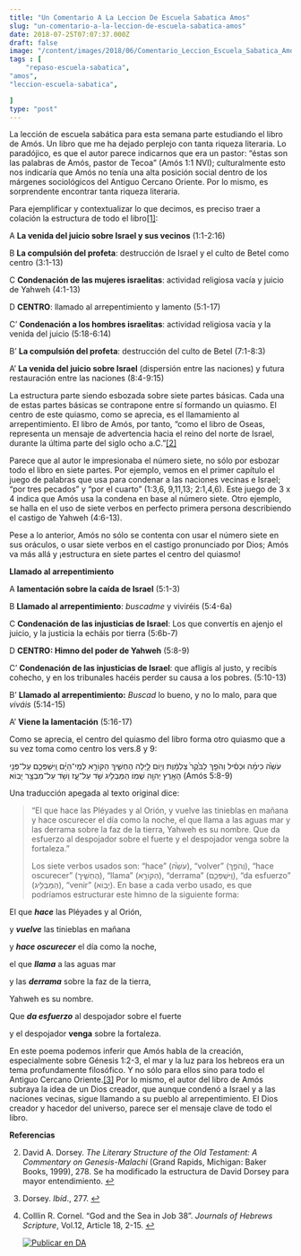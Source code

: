 ```yaml
---
title: "Un Comentario A La Leccion De Escuela Sabatica Amos"
slug: "un-comentario-a-la-leccion-de-escuela-sabatica-amos"
date: 2018-07-25T07:07:37.000Z
draft: false
image: "/content/images/2018/06/Comentario_Leccion_Escuela_Sabatica_Amos.png"
tags : [
    "repaso-escuela-sabatica",
"amos",
"leccion-escuela-sabatica",

]
type: "post"
---
```


   La lección de escuela sabática para esta semana parte estudiando el libro de Amós. Un libro que me ha dejado perplejo con tanta riqueza literaria. Lo paradójico, es que el autor parece indicarnos que era un pastor: “éstas son las palabras de Amós, pastor de Tecoa” (Amós 1:1 NVI); culturalmente esto nos indicaría que Amós no tenía una alta posición social dentro de los márgenes sociológicos del Antiguo Cercano Oriente. Por lo mismo, es sorprendente encontrar tanta riqueza literaria.

 Para ejemplificar y contextualizar lo que decimos, es preciso traer a colación la estructura de todo el libro[[1]](#fn1):

 A **La venida del juicio sobre Israel y sus vecinos** (1:1-2:16)

 B **La compulsión del profeta**: destrucción de Israel y el culto de Betel como centro (3:1-13)

 C **Condenación de las mujeres israelitas**: actividad religiosa vacía y juicio de Yahweh (4:1-13)

 D **CENTRO**: llamado al arrepentimiento y lamento (5:1-17)

 C’ **Condenación a los hombres israelitas**: actividad religiosa vacía y la venida del juicio (5:18-6:14)

 B’ **La compulsión del profeta**: destrucción del culto de Betel (7:1-8:3)

 A’ **La venida del juicio sobre Israel** (dispersión entre las naciones) y futura restauración entre las naciones (8:4-9:15)

 La estructura parte siendo esbozada sobre siete partes básicas. Cada una de estas partes básicas se contrapone entre sí formando un quiasmo. El centro de este quiasmo, como se aprecia, es el llamamiento al arrepentimiento. El libro de Amós, por tanto, “como el libro de Oseas, representa un mensaje de advertencia hacia el reino del norte de Israel, durante la última parte del siglo ocho a.C.”[[2]](#fn2)

 Parece que al autor le impresionaba el número siete, no sólo por esbozar todo el libro en siete partes. Por ejemplo, vemos en el primer capítulo el juego de palabras que usa para condenar a las naciones vecinas e Israel; “por tres pecados” y “por el cuarto” (1:3,6, 9,11,13; 2:1,4,6). Este juego de 3 x 4 indica que Amós usa la condena en base al número siete. Otro ejemplo, se halla en el uso de siete verbos en perfecto primera persona describiendo el castigo de Yahweh (4:6-13).

 Pese a lo anterior, Amós no sólo se contenta con usar el número siete en sus oráculos, o usar siete verbos en el castigo pronunciado por Dios; Amós va más allá y ¡estructura en siete partes el centro del quiasmo!

  **Llamado al arrepentimiento**

 A **lamentación sobre la caída de Israel** (5:1-3)

 B **Llamado al arrepentimiento**: *buscadme* y viviréis (5:4-6a)

 C **Condenación de las injusticias de Israel**: Los que convertís en ajenjo el juicio, y la justicia la echáis por tierra (5:6b-7)

 D **CENTRO: Himno del poder de Yahweh** (5:8-9)

 C’ **Condenación de las injusticias de Israel**: que afligís al justo, y recibís cohecho, y en los tribunales hacéis perder su causa a los pobres. (5:10-13)

 B’ **Llamado al arrepentimiento:** *Buscad* lo bueno, y no lo malo, para que *viváis* (5:14-15)

 A’ **Viene la lamentación** (5:16-17)

 Como se aprecia, el centro del quiasmo del libro forma otro quiasmo que a su vez toma como centro los vers.8 y 9:

 עֹשֵׂ֙ה כִימָ֜ה וּכְסִ֗יל וְהֹפֵ֤ךְ לַבֹּ֙קֶר֙ צַלְמָ֔וֶת וְי֖וֹם לַ֣יְלָה הֶחְשִׁ֑יךְ הַקּוֹרֵ֣א לְמֵֽי־הַיָּ֗ם וַֽיִּשְׁפְּכֵ֛ם עַל־פְּנֵ֥י הָאָ֖רֶץ יְהוָ֥ה שְׁמֽוֹ׃ הַמַּבְלִ֥יג שֹׁ֖ד עַל־עָ֑ז וְשֹׁ֖ד עַל־מִבְצָ֥ר יָבֽוֹא׃ (Amós 5:8-9)

 Una traducción apegada al texto original dice:

 
>  “El que hace las Pléyades y al Orión, y vuelve las tinieblas en mañana y hace oscurecer el día como la noche, el que llama a las aguas mar y las derrama sobre la faz de la tierra, Yahweh es su nombre. Que da esfuerzo al despojador sobre el fuerte y el despojador venga sobre la fortaleza.”
> 
>   Los siete verbos usados son: “hace” (עֹשֵׂ֙ה), “volver” (וְהֹפֵ֤ךְ), “hace oscurecer” (הֶחְשִׁ֑יך), “llama” (הַקּוֹרֵ֣א), “derrama” (וַֽיִּשְׁפְּכֵ֛ם), “da esfuerzo” (הַמַּבְלִ֥יג), “venir” (יָבֽוֹא). En base a cada verbo usado, es que podríamos estructurar este himno de la siguiente forma:

 El que ***hace*** las Pléyades y al Orión,

 y ***vuelve*** las tinieblas en mañana

 y ***hace oscurecer*** el día como la noche,

 el que ***llama*** a las aguas mar

 y las ***derrama*** sobre la faz de la tierra,

 Yahweh es su nombre.

 Que ***da esfuerzo*** al despojador sobre el fuerte

 y el despojador **venga** sobre la fortaleza.

  En este poema podemos inferir que Amós habla de la creación, especialmente sobre Génesis 1:2-3, el mar y la luz para los hebreos era un tema profundamente filosófico. Y no sólo para ellos sino para todo el Antiguo Cercano Oriente.[[3]](#fn3) Por lo mismo, el autor del libro de Amós subraya la idea de un Dios creador, que aunque condenó a Israel y a las naciones vecinas, sigue llamando a su pueblo al arrepentimiento. El Dios creador y hacedor del universo, parece ser el mensaje clave de todo el libro.

 **Referencias**

   
 2. David A. Dorsey. *The Literary Structure of the Old Testament: A Commentary on Genesis-Malachi* (Grand Rapids, Michigan: Baker Books, 1999), 278. Se ha modificado la estructura de David Dorsey para mayor entendimiento. [↩︎](#fnref1)

 
 4. Dorsey. *Ibíd*., 277. [↩︎](#fnref2)

 
 6. Colllin R. Cornel. “God and the Sea in Job 38”. *Journals of Hebrews Scripture*, Vol.12, Article 18, 2-15. [↩︎](#fnref3)

 
 
     [![Publicar en DA](/content/images/2020/06/Publicar_DA.png)](/quieres-publicar-en-da/) 